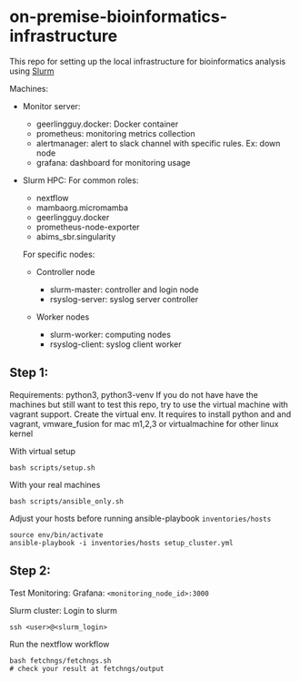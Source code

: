 # on-premise-bioinformatics-infrastructure
This repo for setting up the  local infrastructure for bioinformatics analysis using
[Slurm](https://slurm.schedmd.com/overview.html)

Machines: 
+ Monitor server:
    + geerlingguy.docker: Docker container
    + prometheus: monitoring metrics collection
    + alertmanager: alert to slack channel with specific rules. Ex: down node
    + grafana: dashboard for monitoring usage
    

+ Slurm HPC:
    For common roles:
    + nextflow
    + mambaorg.micromamba
    + geerlingguy.docker
    + prometheus-node-exporter
    + abims_sbr.singularity

    For specific nodes:
    + Controller node
        + slurm-master: controller and login node
        + rsyslog-server: syslog server controller

    + Worker nodes
        + slurm-worker: computing nodes
        + rsyslog-client: syslog client worker
        
## Step 1:
Requirements: python3, python3-venv
If you do not have have the machines but still want to test this repo, 
try to use the virtual machine with vagrant support.
Create the virtual env. It requires to install python and and vagrant, vmware_fusion for mac m1,2,3 or virtualmachine for other linux kernel

With virtual setup
```
bash scripts/setup.sh
```
With your real machines
```
bash scripts/ansible_only.sh
```
Adjust your hosts before running ansible-playbook
`inventories/hosts`
```
source env/bin/activate
ansible-playbook -i inventories/hosts setup_cluster.yml
```
## Step 2: 
Test
Monitoring:
Grafana: `<monitoring_node_id>:3000`

Slurm cluster:
Login to slurm 
```
ssh <user>@<slurm_login>
```
Run the nextflow workflow
```
bash fetchngs/fetchngs.sh
# check your result at fetchngs/output
```
